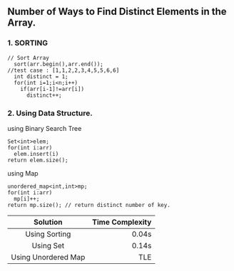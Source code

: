## Number of Ways to Find Distinct Elements in the Array.
### 1. SORTING
```
// Sort Array
  sort(arr.begin(),arr.end());
//test case : [1,1,2,2,3,4,5,5,6,6]
  int distinct = 1;
  for(int i=1;i<n;i++)
    if(arr[i-1]!=arr[i])
      distinct++;
```
### 2. Using Data Structure.
using Binary Search Tree
```
Set<int>elem;
for(int i:arr)
  elem.insert(i)
return elem.size();
```
using Map
```
unordered_map<int,int>mp;
for(int i:arr)
  mp[i]++;
return mp.size(); // return distinct number of key. 
```
|Solution | Time Complexity|
|:-------------------------:|-----------------:|
|Using Sorting|0.04s|
|Using Set|0.14s|
|Using Unordered Map|TLE|
